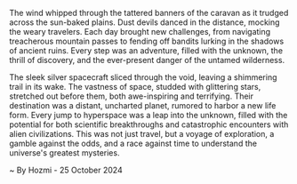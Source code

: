 
The wind whipped through the tattered banners of the caravan as it trudged across the sun-baked plains. Dust devils danced in the distance, mocking the weary travelers. Each day brought new challenges, from navigating treacherous mountain passes to fending off bandits lurking in the shadows of ancient ruins. Every step was an adventure, filled with the unknown, the thrill of discovery, and the ever-present danger of the untamed wilderness. 

The sleek silver spacecraft sliced through the void, leaving a shimmering trail in its wake. The vastness of space, studded with glittering stars, stretched out before them, both awe-inspiring and terrifying. Their destination was a distant, uncharted planet, rumored to harbor a new life form. Every jump to hyperspace was a leap into the unknown, filled with the potential for both scientific breakthroughs and catastrophic encounters with alien civilizations. This was not just travel, but a voyage of exploration, a gamble against the odds, and a race against time to understand the universe's greatest mysteries. 

~ By Hozmi - 25 October 2024
